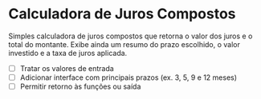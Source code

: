 # Calculadora de Juros Compostos

Simples calculadora de juros compostos que retorna o valor dos juros e o total do montante.
Exibe ainda um resumo do prazo escolhido, o valor investido e a taxa de juros aplicada.

- [ ] Tratar os valores de entrada
- [ ] Adicionar interface com principais prazos (ex. 3, 5, 9 e 12 meses)
- [ ] Permitir retorno às funções ou saída
